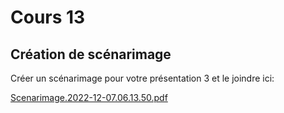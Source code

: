 # Cours 13
## Création de scénarimage
Créer un scénarimage pour votre présentation 3 et le joindre ici: 


[Scenarimage.2022-12-07.06.13.50.pdf](https://github.com/IanQc/Journal_de_Bord_semaines_8_15/files/10190954/Scenarimage.2022-12-07.06.13.50.pdf)
